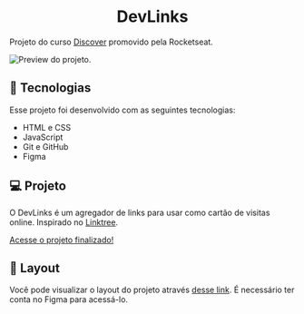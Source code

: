 <h1 align="center"> DevLinks </h1>

Projeto do curso [Discover](https://www.google.com/aclk?sa=l&ai=DChcSEwjNjIWy2KGBAxVjQUgAHVbEBCoYABABGgJjZQ&gclid=EAIaIQobChMIzYyFstihgQMVY0FIAB1WxAQqEAAYASABEgIeb_D_BwE&sig=AOD64_2dRLgBe409LxYGl_zfplRfivMUqA&adurl&ved=2ahUKEwjt2ICy2KGBAxVpqpUCHalpDm8QqyQoAHoECAgQCw) promovido pela Rocketseat.

![Preview do projeto.](https://github.com/karinasasaki/linktree/blob/main/.github/preview.png?raw=true)

## 🚀 Tecnologias

Esse projeto foi desenvolvido com as seguintes tecnologias:

- HTML e CSS
- JavaScript
- Git e GitHub
- Figma

## 💻 Projeto

O DevLinks é um agregador de links para usar como cartão de visitas online. Inspirado no [Linktree](https://linktr.ee/s/templates/).

[Acesse o projeto finalizado!](https://karinasasaki.github.io/DevLinks/)

## 🎨 Layout

Você pode visualizar o layout do projeto através [desse link](https://www.figma.com/community/file/1187422022288947321). É necessário ter conta no Figma para acessá-lo.
